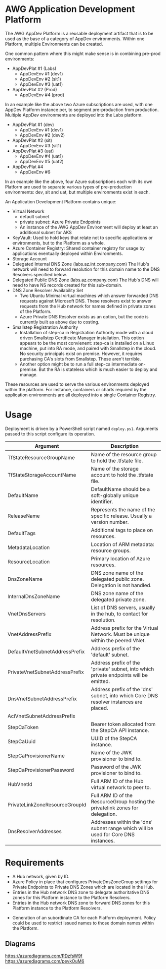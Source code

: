 # AWG Application Development Platform

The AWG AppDev Platform is a reusable deployment artifact that is to be used as the base of a category of AppDev environments. Within one Platform, multiple Environments can be created.

One common pattern where this might make sense is in combining pre-prod environments:

+ AppDevPlat #1 (Labs)
    + AppDevEnv #1 (dev1)
    + AppDevEnv #2 (sit1)
    + AppDevEnv #3 (uat1)
+ AppDevPlat #2 (Prod)
    + AppDevEnv #4 (prod)

In an example like the above two Azure subscriptions are used, with one AppDev Platform instance per, to segment pre-production from production. Multiple AppDev environments are deployed into the Labs platform.

+ AppDevPlat #1 (dev)
    + AppDevEnv #1 (dev1)
    + AppDevEnv #2 (dev2)
+ AppDevPlat #2 (sit)
    + AppDevEnv #3 (sit1)
+ AppDevPlat #3 (uat)
    + AppDevEnv #4 (uat1)
    + AppDevEnv #5 (uat2)
+ AppDevPlat #4
    + AppDevEnv #6

In an example like the above, four Azure subscriptions each with its own Platform are used to separate various types of pre-production environments: dev, sit and uat, but multiple environments exist in each.

An Application Development Platform contains unique:

+ Virtual Network
  + default subnet
  + private subnet: Azure Private Endpoints
  + An instance of the AWG AppDev Environment will deploy at least an additional subnet for AKS
+ KeyVault: Used to hold keys that relate not to specific applications or environments, but to the Platform as a whole.
+ Azure Container Registry: Shared container registry for usage by applications eventually deployed within Environments.
+ Storage Account
+ Delegated Internal DNS Zone (labs.az.int.company.com)
  The Hub's network will need to forward resolution for this domain name to the DNS Resolvers specified below.
+ Delegated Public DNS Zone (labs.az.company.com)
  The Hub's DNS will need to have NS records created for this sub-domain.
+ DNS Zone Resolver Availability Set
  + Two Ubuntu Minimal virtual machines which answer forwarded DNS requests against Microsoft DNS. These resolvers exist to answer requests from the Hub network for names defined in private zones of the Platform.
  + Azure Private DNS Resolver exists as an option, but the code is currently built as above due to costing.
+ Smallstep Registration Authority
  + Installation of step-ca in Registration Authority mode with a cloud driven Smallstep Certificate Manager installation. This option appears to be the most convienent: step-ca is installed on a Linux machine, put into RA mode, and paired with Smallstep in the cloud. No security principals exist on premise. However, it requires purchasing CA's slots from Smallstep. These aren't terrible.
  + Another option might be to run a full step-ca intermediate on-premise. But the RA is stateless which is much easier to deploy and manage.

These resources are used to serve the various environments deployed within the platform. For instance, containers or charts required by the application environments are all deployed into a single Container Registry.

# Usage

Deployment is driven by a PowerShell script named `deploy.ps1`. Arguments passed to this script configure its operation.

| Argument                          | Description
| ---                               | ---
| TfStateResourceGroupName          | Name of the resource group to hold the .tfstate file.
| TfStateStorageAccountName         | Name of the storage account to hold the .tfstate file.
| DefaultName                       | DefaultName should be a soft-globally unique identifier.
| ReleaseName                       | Represents the name of the specific release. Usually a version number.
| DefaultTags                       | Additional tags to place on resources.
| MetadataLocation                  | Location of ARM metadata: resource groups.
| ResourceLocation                  | Primary location of Azure resources.
| DnsZoneName                       | DNS zone name of the delegated public zone. Delegation is not handled.
| InternalDnsZoneName               | DNS zone name of the delegated private zone.
| VnetDnsServers                    | List of DNS servers, usually in the hub, to contact for resolution.
| VnetAddressPrefix                 | Address prefix for the Virtual Network. Must be unique within the peered VNet.
| DefaultVnetSubnetAddressPrefix    | Address prefix of the 'default' subnet.
| PrivateVnetSubnetAddressPrefix    | Address prefix of the 'private' subnet, into which private endpoints will be emitted.
| DnsVnetSubnetAddressPrefix        | Address prefix of the 'dns' subnet, into which Core DNS resolver instances are placed.
| AciVnetSubnetAddressPrefix        |
| StepCaToken                       | Bearer token allocated from the StepCA API instance.
| StepCaUuid                        | UUID of the StepCA instance.
| StepCaProvisionerName             | Name of the JWK provisioner to bind to.
| StepCaProvisionerPassword         | Password of the JWK provisioner to bind to.
| HubVnetId                         | Full ARM ID of the Hub virtual network to peer to.
| PrivateLinkZoneResourceGroupId    | Full ARM ID of the ResourceGroup hosting the privatelink zones for delegation.
| DnsResolverAddresses              | Addresses within the 'dns' subnet range which will be used for Core DNS instances.

# Requirements

+ A Hub network, given by ID.
+ Azure Policy in place that configures PrivateDnsZoneGroup settings for Private Endpoints to Private DNS Zones which are located in the Hub.
+ Entries in the Hub network DNS zone to delegate authoritative DNS zones for this Platform instance to the Platform Resolvers.
+ Entries in the Hub network DNS zone to forward DNS zones for this Platform instance to the Platform Resolvers.
* Generation of an subordinate CA for each Platform deployment. Policy could be used to restrict issued names to those domain names within the Platform.


## Diagrams
https://azurediagrams.com/PDzfsW9f
https://azurediagrams.com/pevkOuM6


